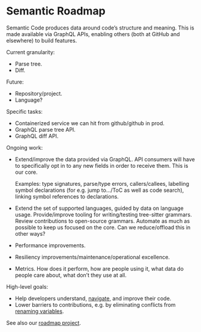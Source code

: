 # Semantic Roadmap

Semantic Code produces data around code’s structure and meaning. This is made available via GraphQL APIs, enabling others (both at GitHub and elsewhere) to build features.

Current granularity:

- Parse tree.
- Diff.

Future:

- Repository/project.
- Language?

Specific tasks:

- Containerized service we can hit from github/github in prod.
- GraphQL parse tree API.
- GraphQL diff API.

Ongoing work:

- Extend/improve the data provided via GraphQL. API consumers will have to specifically opt in to any new fields in order to receive them. This is our core.

  Examples: type signatures, parse/type errors, callers/callees, labelling symbol declarations (for e.g. jump to…/ToC as well as code search), linking symbol references to declarations.

- Extend the set of supported languages, guided by data on language usage. Provide/improve tooling for writing/testing tree-sitter grammars. Review contributions to open-source grammars. Automate as much as possible to keep us focused on the core. Can we reduce/offload this in other ways?
- Performance improvements.
- Resiliency improvements/maintenance/operational excellence.
- Metrics. How does it perform, how are people using it, what data do people care about, what don’t they use at all.

High-level goals:

- Help developers understand, [navigate][], and improve their code.
- Lower barriers to contributions, e.g. by eliminating conflicts from [renaming variables][].

See also our [roadmap project][].

[roadmap project]: https://github.com/github/semantic-diff/projects/5
[navigate]: https://github.com/github/semantic-diff/issues/909
[renaming variables]: https://github.com/github/semantic-diff/issues/91
